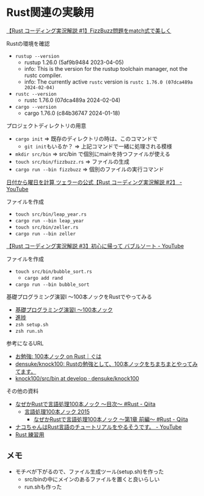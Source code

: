 # Rust関連の実験用

[【Rust コーディング実況解説 #1】FizzBuzz問題をmatch式で美しく](https://www.youtube.com/watch?v=gDyk6OTSdto)

Rustの環境を確認
- `rustup --version`
  - rustup 1.26.0 (5af9b9484 2023-04-05)
  - info: This is the version for the rustup toolchain manager, not the rustc compiler.
  - info: The currently active `rustc` version is `rustc 1.76.0 (07dca489a 2024-02-04)`
- `rustc --version`
  - rustc 1.76.0 (07dca489a 2024-02-04)
- `cargo --version`
  - cargo 1.76.0 (c84b36747 2024-01-18)

プロジェクトディレクトリの用意
- `cargo init` => 既存のディレクトリの時は、このコマンドで
  - `git init`もいるか？ => 上記コマンドで一緒に処理される模様
- `mkdir src/bin` => src/bin で個別にmainを持つファイルが使える
- `touch src/bin/fizzbuzz.rs` => ファイルの生成
- `cargo run --bin fizzbuzz` => 個別のファイルの実行コマンド

[日付から曜日を計算 ツェラーの公式【Rust コーディング実況解説 #2】 - YouTube](https://www.youtube.com/watch?v=PtuwXqy2LXg)

ファイルを作成
- `touch src/bin/leap_year.rs`
- `cargo run --bin leap_year`
- `touch src/bin/zeller.rs`
- `cargo run --bin zeller`

[【Rust コーディング実況解説 #3】初心に帰って バブルソート - YouTube](https://www.youtube.com/watch?v=69wrkarV0IQ)

ファイルを作成
- `touch src/bin/bubble_sort.rs`
  - `cargo add rand`
- `cargo run --bin bubble_sort`

基礎プログラミング演習I 〜100本ノックをRustでやってみる
- [基礎プログラミング演習I 〜100本ノック](https://www.cc.kyoto-su.ac.jp/~mmina/bp1/hundredKnocks.html)
- [進捗](./src/bin/knock100.md)
- `zsh setup.sh`
- `zsh run.sh`

参考になるURL
- [お勉強: 100本ノック on Rust｜ぐは](https://note.com/densukeo/n/n3a3d734948b0)
- [densuke/knock100: Rustの勉強として、100本ノックをちまちまとやってみてます。](https://github.com/densuke/knock100)
- [knock100/src/bin at develop · densuke/knock100](https://github.com/densuke/knock100/tree/develop/src/bin)

その他の資料
- [なぜかRustで言語処理100本ノック ～目次～ #Rust - Qiita](https://qiita.com/kbone/items/e15583bf5084c45c5c82)
  - [言語処理100本ノック 2015](https://www.cl.ecei.tohoku.ac.jp/nlp100/)
    - [なぜかRustで言語処理100本ノック ～第1章 前編～ #Rust - Qiita](https://qiita.com/kbone/items/47d108d361359de6b34c)
- [ナコちゃんはRust言語のチュートリアルをやるそうです。 - YouTube](https://www.youtube.com/playlist?list=PLZC0EFxamvoA4jZYO8Az1BKizddQ3aDp3)
- [Rust 練習用](https://gist.github.com/shootacean/0907b8613b4b164f8196599ee871c564)

## メモ
- モチベが下がるので、ファイル生成ツール(setup.sh)を作った
  - src/binの中にメインのあるファイルを置くと良いらしい
  - run.shも作った

